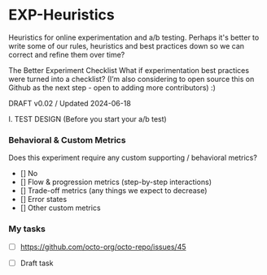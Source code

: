 # EXP-Heuristics
Heuristics for online experimentation and a/b testing. Perhaps it's better to write some of our rules, heuristics and best practices down so we can correct and refine them over time? 


The Better Experiment Checklist
What if experimentation best practices were turned into a checklist?
(I’m also considering to open source this on Github as the next step - open to adding more contributors) :)

DRAFT v0.02 / Updated 2024-06-18 

I. TEST DESIGN (Before you start your a/b test)

### Behavioral & Custom Metrics
Does this experiment require any custom supporting / behavioral metrics?
- [] No
- [] Flow & progression metrics (step-by-step interactions)
- [] Trade-off metrics (any things we expect to decrease)
- [] Error states
- [] Other custom metrics



### My tasks
- [ ] https://github.com/octo-org/octo-repo/issues/45
- [ ] Draft task

